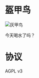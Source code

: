 # 盔甲鸟

![灰甲鸟](https://media.52poke.com/wiki/thumb/archive/3/35/20140413164313%21227Skarmory.png/120px-227Skarmory.png)

今天喝水了吗？

# 协议

AGPL v3
